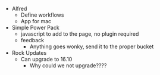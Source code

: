 - Alfred
	- Define workflows
    - App for mac
- Simple Power Pack
    - javascript to add to the page, no plugin required
    - feedback
        - Anything goes wonky, send it to the proper bucket
- Rock Updates
    - Can upgrade to 16.10
        - Why could we not upgrade????

